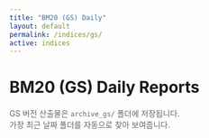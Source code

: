 ```yaml
---
title: "BM20 (GS) Daily"
layout: default
permalink: /indices/gs/
active: indices
---
```


# BM20 (GS) Daily Reports

<p style="color:#666;font-size:14px">
  GS 버전 산출물은 <code>archive_gs/</code> 폴더에 저장됩니다.<br>
  가장 최근 날짜 폴더를 자동으로 찾아 보여줍니다.
</p>

<div id="gs-latest"></div>

<script>
async function getLatestGsFolder() {
  try {
    // archive_gs 폴더의 index를 불러서 가장 최근 날짜 추출
    const resp = await fetch('/archive_gs/', {cache:'no-store'});
    if (!resp.ok) throw new Error('Cannot list archive_gs');
    const html = await resp.text();

    // YYYY-MM-DD/ 패턴 폴더를 모두 수집
    const re = /href="(\d{4}-\d{2}-\d{2})\//g;
    const dates = [];
    let m;
    while ((m = re.exec(html)) !== null) { dates.push(m[1]); }
    dates.sort();
    if (dates.length === 0) return null;
    return dates[dates.length - 1]; // 가장 최신
  } catch(e) {
    console.error(e);
    return null;
  }
}

(async () => {
  const latest = await getLatestGsFolder();
  const root = document.getElementById('gs-latest');
  if (!latest) {
    root.textContent = "No GS report found.";
    return;
  }
  const base = `/archive_gs/${latest}`;
  root.innerHTML = `
    <h3>Latest: ${latest}</h3>
    <ul>
      <li><a href="${base}/bm20_daily_${latest}.html">HTML Report</a></li>
      <li><a href="${base}/bm20_daily_${latest}.pdf">PDF Report</a></li>
    </ul>
    <p><img src="${base}/bm20_bar_${latest}.png" style="max-width:100%;margin:8px 0"></p>
    <p><img src="${base}/bm20_trend_${latest}.png" style="max-width:100%;margin:8px 0"></p>
  `;
})();
</script>
